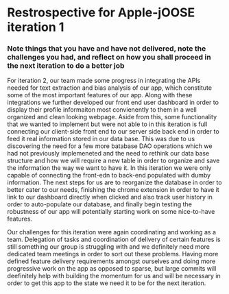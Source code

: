 # Restrospective for Apple-jOOSE iteration 1
### Note things that you have and have not delivered, note the challenges you had, and reflect on how you shall proceed in the next iteration to do a better job

For iteration 2, our team made some progress in integrating the APIs needed for text extraction and bias analysis of our app, which constitute some of the most important features of our app. Along with these integrations we further developed our front end user dashboard in order to display their profile informaiton most convienently to them in a well organized and clean looking webpage. Aside from this, some functionality that we wanted to implement but were not able to in this iteration is full connecting our client-side front end to our server side back end in order to feed it real information stored in our data base. This was due to us discovering the need for a few more batabase DAO operations which we had not previously implemeneted and the need to rethink our data base structure and how we will require a new table in order to organize and save the information the way we want to have it. In this iteration we were only capable of connecting the front-edn to back-end populated with dumby information. The next steps for us are to reorganize the database in order to better cater to our needs, finishing the chrome extension in order to have it link to our dashboard directly when clicked and also track user history in order to auto-populate our database, and finally begin testing the robustness of our app will potentially starting work on some nice-to-have features.

Our challenges for this iteration were again coordinating and working as a team. Delegation of tasks and coordination of delivery of certain features is still something our group is struggling with and we definitely need more dedicated team meetings in order to sort out these problems. Having more defined feature delivery requirements amongst ourselves and doing more progressive work on the app as opposed to sparse, but large commits will deefinitely help with building the momentum for us and will be necessary in order to get this app to the state we need it to be for the next iteration.
